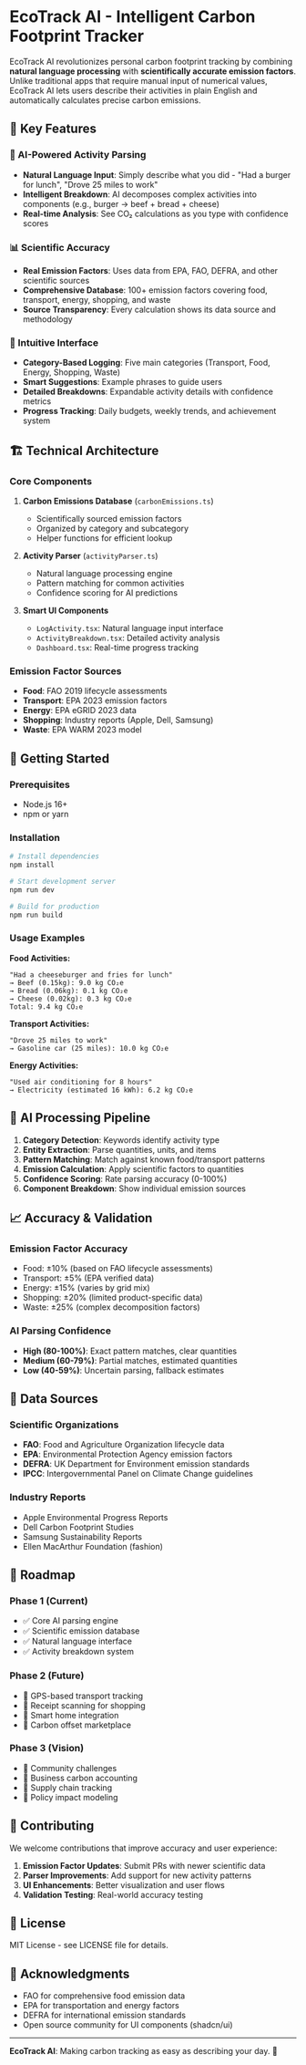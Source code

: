 # EcoTrack AI - Intelligent Carbon Footprint Tracker

EcoTrack AI revolutionizes personal carbon footprint tracking by combining **natural language processing** with **scientifically accurate emission factors**. Unlike traditional apps that require manual input of numerical values, EcoTrack AI lets users describe their activities in plain English and automatically calculates precise carbon emissions.

## 🌟 Key Features

### 🤖 AI-Powered Activity Parsing
- **Natural Language Input**: Simply describe what you did - "Had a burger for lunch", "Drove 25 miles to work"
- **Intelligent Breakdown**: AI decomposes complex activities into components (e.g., burger → beef + bread + cheese)
- **Real-time Analysis**: See CO₂ calculations as you type with confidence scores

### 📊 Scientific Accuracy
- **Real Emission Factors**: Uses data from EPA, FAO, DEFRA, and other scientific sources
- **Comprehensive Database**: 100+ emission factors covering food, transport, energy, shopping, and waste
- **Source Transparency**: Every calculation shows its data source and methodology

### 📱 Intuitive Interface
- **Category-Based Logging**: Five main categories (Transport, Food, Energy, Shopping, Waste)
- **Smart Suggestions**: Example phrases to guide users
- **Detailed Breakdowns**: Expandable activity details with confidence metrics
- **Progress Tracking**: Daily budgets, weekly trends, and achievement system

## 🏗️ Technical Architecture

### Core Components

1. **Carbon Emissions Database** (`carbonEmissions.ts`)
   - Scientifically sourced emission factors
   - Organized by category and subcategory
   - Helper functions for efficient lookup

2. **Activity Parser** (`activityParser.ts`)
   - Natural language processing engine
   - Pattern matching for common activities
   - Confidence scoring for AI predictions

3. **Smart UI Components**
   - `LogActivity.tsx`: Natural language input interface
   - `ActivityBreakdown.tsx`: Detailed activity analysis
   - `Dashboard.tsx`: Real-time progress tracking

### Emission Factor Sources
- **Food**: FAO 2019 lifecycle assessments
- **Transport**: EPA 2023 emission factors
- **Energy**: EPA eGRID 2023 data
- **Shopping**: Industry reports (Apple, Dell, Samsung)
- **Waste**: EPA WARM 2023 model

## 🚀 Getting Started

### Prerequisites
- Node.js 16+
- npm or yarn

### Installation
```bash
# Install dependencies
npm install

# Start development server
npm run dev

# Build for production
npm run build
```

### Usage Examples

**Food Activities:**
```
"Had a cheeseburger and fries for lunch"
→ Beef (0.15kg): 9.0 kg CO₂e
→ Bread (0.06kg): 0.1 kg CO₂e  
→ Cheese (0.02kg): 0.3 kg CO₂e
Total: 9.4 kg CO₂e
```

**Transport Activities:**
```
"Drove 25 miles to work"
→ Gasoline car (25 miles): 10.0 kg CO₂e
```

**Energy Activities:**
```
"Used air conditioning for 8 hours"
→ Electricity (estimated 16 kWh): 6.2 kg CO₂e
```

## 🧠 AI Processing Pipeline

1. **Category Detection**: Keywords identify activity type
2. **Entity Extraction**: Parse quantities, units, and items
3. **Pattern Matching**: Match against known food/transport patterns
4. **Emission Calculation**: Apply scientific factors to quantities
5. **Confidence Scoring**: Rate parsing accuracy (0-100%)
6. **Component Breakdown**: Show individual emission sources

## 📈 Accuracy & Validation

### Emission Factor Accuracy
- Food: ±10% (based on FAO lifecycle assessments)
- Transport: ±5% (EPA verified data)
- Energy: ±15% (varies by grid mix)
- Shopping: ±20% (limited product-specific data)
- Waste: ±25% (complex decomposition factors)

### AI Parsing Confidence
- **High (80-100%)**: Exact pattern matches, clear quantities
- **Medium (60-79%)**: Partial matches, estimated quantities
- **Low (40-59%)**: Uncertain parsing, fallback estimates

## 🔬 Data Sources

### Scientific Organizations
- **FAO**: Food and Agriculture Organization lifecycle data
- **EPA**: Environmental Protection Agency emission factors
- **DEFRA**: UK Department for Environment emission standards
- **IPCC**: Intergovernmental Panel on Climate Change guidelines

### Industry Reports
- Apple Environmental Progress Reports
- Dell Carbon Footprint Studies
- Samsung Sustainability Reports
- Ellen MacArthur Foundation (fashion)

## 🎯 Roadmap

### Phase 1 (Current)
- ✅ Core AI parsing engine
- ✅ Scientific emission database
- ✅ Natural language interface
- ✅ Activity breakdown system

### Phase 2 (Future)
- 🔄 GPS-based transport tracking
- 🔄 Receipt scanning for shopping
- 🔄 Smart home integration
- 🔄 Carbon offset marketplace

### Phase 3 (Vision)
- 🔄 Community challenges
- 🔄 Business carbon accounting
- 🔄 Supply chain tracking
- 🔄 Policy impact modeling

## 🤝 Contributing

We welcome contributions that improve accuracy and user experience:

1. **Emission Factor Updates**: Submit PRs with newer scientific data
2. **Parser Improvements**: Add support for new activity patterns
3. **UI Enhancements**: Better visualization and user flows
4. **Validation Testing**: Real-world accuracy testing

## 📄 License

MIT License - see LICENSE file for details.

## 🙏 Acknowledgments

- FAO for comprehensive food emission data
- EPA for transportation and energy factors
- DEFRA for international emission standards
- Open source community for UI components (shadcn/ui)

---

**EcoTrack AI**: Making carbon tracking as easy as describing your day. 🌱